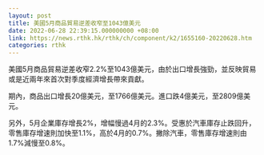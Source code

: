```yaml
---
layout: post
title: 美國5月商品貿易逆差收窄至1043億美元
date: 2022-06-28 22:39:15.000000000 +08:00
link: https://news.rthk.hk/rthk/ch/component/k2/1655160-20220628.htm
categories: rthk
---
```


美國5月商品貿易逆差收窄2.2%至1043億美元，由於出口增長強勁，並反映貿易或是近兩年來首次對季度經濟增長帶來貢獻。

期內，商品出口增長20億美元，至1766億美元。進口跌4億美元，至2809億美元。

另外，5月企業庫存增長2%，增幅慢過4月的2.3%。受惠於汽車庫存止跌回升，零售庫存增速則加快至1.1%，高於4月的0.7%。撇除汽車，零售庫存增速則由1.7%減慢至0.8%。
